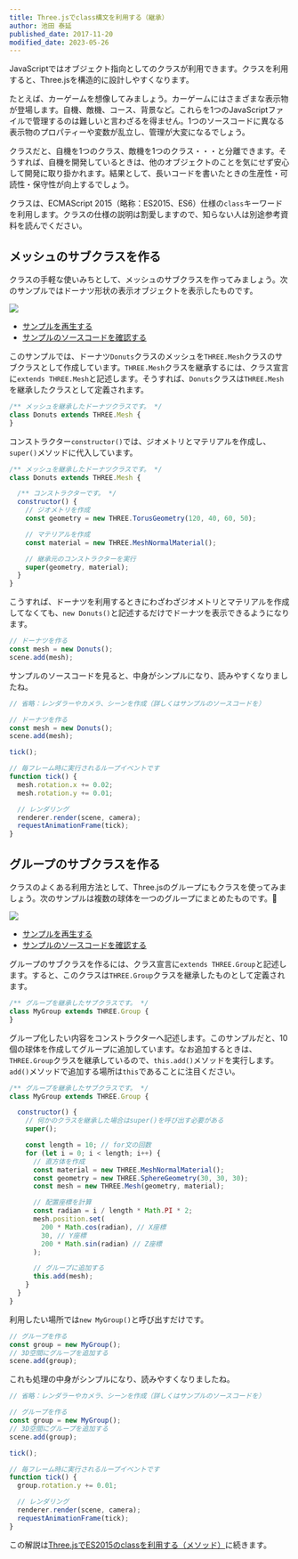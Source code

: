 ```yaml
---
title: Three.jsでclass構文を利用する（継承）
author: 池田 泰延
published_date: 2017-11-20
modified_date: 2023-05-26
---
```


JavaScriptではオブジェクト指向としてのクラスが利用できます。クラスを利用すると、Three.jsを構造的に設計しやすくなります。

たとえば、カーゲームを想像してみましょう。カーゲームにはさまざまな表示物が登場します。自機、敵機、コース、背景など。これらを1つのJavaScriptファイルで管理するのは難しいと言わざるを得ません。1つのソースコードに異なる表示物のプロパティーや変数が乱立し、管理が大変になるでしょう。

クラスだと、自機を1つのクラス、敵機を1つのクラス・・・と分離できます。そうすれば、自機を開発しているときは、他のオブジェクトのことを気にせず安心して開発に取り掛かれます。結果として、長いコードを書いたときの生産性・可読性・保守性が向上するでしょう。

クラスは、ECMAScript 2015（略称：ES2015、ES6）仕様の`class`キーワードを利用します。クラスの仕様の説明は割愛しますので、知らない人は別途参考資料を読んでください。


## メッシュのサブクラスを作る

クラスの手軽な使いみちとして、メッシュのサブクラスを作ってみましょう。次のサンプルではドーナツ形状の表示オブジェクトを表示したものです。

![](../imgs/class_mesh.png)

- [サンプルを再生する](https://ics-creative.github.io/tutorial-three/samples/class_mesh.html)
- [サンプルのソースコードを確認する](../samples/class_mesh.html)


このサンプルでは、ドーナツ`Donuts`クラスのメッシュを`THREE.Mesh`クラスのサブクラスとして作成しています。`THREE.Mesh`クラスを継承するには、クラス宣言に`extends THREE.Mesh`と記述します。そうすれば、`Donuts`クラスは`THREE.Mesh`を継承したクラスとして定義されます。

```js
/** メッシュを継承したドーナツクラスです。 */
class Donuts extends THREE.Mesh {
}
```

コンストラクター`constructor()`では、ジオメトリとマテリアルを作成し、`super()`メソッドに代入しています。


```js
/** メッシュを継承したドーナツクラスです。 */
class Donuts extends THREE.Mesh {

  /** コンストラクターです。 */
  constructor() {
    // ジオメトリを作成
    const geometry = new THREE.TorusGeometry(120, 40, 60, 50);

    // マテリアルを作成
    const material = new THREE.MeshNormalMaterial();

    // 継承元のコンストラクターを実行
    super(geometry, material);
  }
}
```

こうすれば、ドーナツを利用するときにわざわざジオメトリとマテリアルを作成してなくても、`new Donuts()`と記述するだけでドーナツを表示できるようになります。



```js
// ドーナツを作る
const mesh = new Donuts();
scene.add(mesh);
```

サンプルのソースコードを見ると、中身がシンプルになり、読みやすくなりましたね。

```js
// 省略：レンダラーやカメラ、シーンを作成（詳しくはサンプルのソースコードを）

// ドーナツを作る
const mesh = new Donuts();
scene.add(mesh);

tick();

// 毎フレーム時に実行されるループイベントです
function tick() {
  mesh.rotation.x += 0.02;
  mesh.rotation.y += 0.01;

  // レンダリング
  renderer.render(scene, camera);
  requestAnimationFrame(tick);
}
```

## グループのサブクラスを作る

クラスのよくある利用方法として、Three.jsのグループにもクラスを使ってみましょう。次のサンプルは複数の球体を一つのグループにまとめたものです。

![](../imgs/class_group.png)

- [サンプルを再生する](https://ics-creative.github.io/tutorial-three/samples/class_group.html)
- [サンプルのソースコードを確認する](../samples/class_group.html)


グループのサブクラスを作るには、クラス宣言に`extends THREE.Group`と記述します。すると、このクラスは`THREE.Group`クラスを継承したものとして定義されます。

```js
/** グループを継承したサブクラスです。 */
class MyGroup extends THREE.Group {
}
```

グループ化したい内容をコンストラクターへ記述します。このサンプルだと、10個の球体を作成してグループに追加しています。なお追加するときは、`THREE.Group`クラスを継承しているので、`this.add()`メソッドを実行します。`add()`メソッドで追加する場所は`this`であることに注目ください。

```js
/** グループを継承したサブクラスです。 */
class MyGroup extends THREE.Group {

  constructor() {
    // 何かのクラスを継承した場合はsuper()を呼び出す必要がある
    super();

    const length = 10; // for文の回数
    for (let i = 0; i < length; i++) {
      // 直方体を作成
      const material = new THREE.MeshNormalMaterial();
      const geometry = new THREE.SphereGeometry(30, 30, 30);
      const mesh = new THREE.Mesh(geometry, material);

      // 配置座標を計算
      const radian = i / length * Math.PI * 2;
      mesh.position.set(
        200 * Math.cos(radian), // X座標
        30, // Y座標
        200 * Math.sin(radian) // Z座標
      );

      // グループに追加する
      this.add(mesh);
    }
  }
}
```

利用したい場所では`new MyGroup()`と呼び出すだけです。

```js
// グループを作る
const group = new MyGroup();
// 3D空間にグループを追加する
scene.add(group);
```

これも処理の中身がシンプルになり、読みやすくなりましたね。

```js
// 省略：レンダラーやカメラ、シーンを作成（詳しくはサンプルのソースコードを）

// グループを作る
const group = new MyGroup();
// 3D空間にグループを追加する
scene.add(group);

tick();

// 毎フレーム時に実行されるループイベントです
function tick() {
  group.rotation.y += 0.01;

  // レンダリング
  renderer.render(scene, camera);
  requestAnimationFrame(tick);
}
```

この解説は[Three.jsでES2015のclassを利用する（メソッド）](class_method.md)に続きます。

